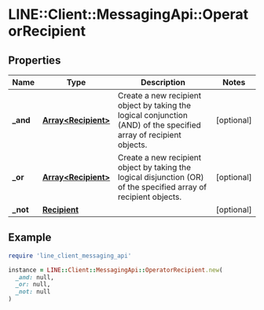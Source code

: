# LINE::Client::MessagingApi::OperatorRecipient

## Properties

| Name | Type | Description | Notes |
| ---- | ---- | ----------- | ----- |
| **_and** | [**Array&lt;Recipient&gt;**](Recipient.md) | Create a new recipient object by taking the logical conjunction (AND) of the specified array of recipient objects.  | [optional] |
| **_or** | [**Array&lt;Recipient&gt;**](Recipient.md) | Create a new recipient object by taking the logical disjunction (OR) of the specified array of recipient objects.  | [optional] |
| **_not** | [**Recipient**](Recipient.md) |  | [optional] |

## Example

```ruby
require 'line_client_messaging_api'

instance = LINE::Client::MessagingApi::OperatorRecipient.new(
  _and: null,
  _or: null,
  _not: null
)
```

